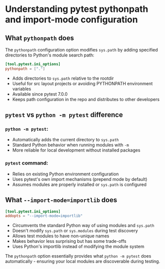 # Understanding pytest pythonpath and import-mode configuration

## What `pythonpath` does

The `pythonpath` configuration option modifies `sys.path` by adding specified directories to Python's module search path:

```toml
[tool.pytest.ini_options]
pythonpath = ["."]
```

- Adds directories to `sys.path` relative to the rootdir
- Useful for src layout projects or avoiding PYTHONPATH environment variables
- Available since pytest 7.0.0
- Keeps path configuration in the repo and distributes to other developers

## `pytest` vs `python -m pytest` difference

### `python -m pytest`:
- Automatically adds the current directory to `sys.path`
- Standard Python behavior when running modules with `-m`
- More reliable for local development without installed packages

### `pytest` command:
- Relies on existing Python environment configuration
- Uses pytest's own import mechanisms (prepend mode by default)
- Assumes modules are properly installed or `sys.path` is configured

## What `--import-mode=importlib` does

```toml
[tool.pytest.ini_options]
addopts = "--import-mode=importlib"
```

- Circumvents the standard Python way of using modules and `sys.path`
- Doesn't modify `sys.path` or `sys.modules` during test discovery
- Allows test modules to have non-unique names
- Makes behavior less surprising but has some trade-offs
- Uses Python's importlib instead of modifying the module system

The `pythonpath` option essentially provides what `python -m pytest` does automatically - ensuring your local modules are discoverable during testing.
